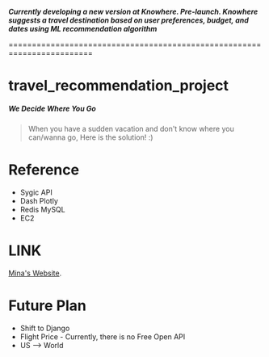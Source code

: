 ***Currently developing a new version at Knowhere. Pre-launch. Knowhere suggests a travel destination based on user preferences, budget, and dates using ML recommendation algorithm***

========================================================================



# travel_recommendation_project

##### We Decide Where You Go
> When you have a sudden vacation and don't know where you can/wanna go, Here is the solution! :)

# Reference
- Sygic API
- Dash Plotly
- Redis MySQL
- EC2

# LINK
[Mina's Website](http://achievermina.ga/apps/search).


# Future Plan
* Shift to Django
* Flight Price - Currently, there is no Free Open API
* US --> World

